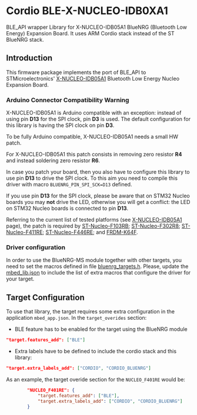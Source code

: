 # Cordio BLE-X-NUCLEO-IDB0XA1

BLE_API wrapper Library for X-NUCLEO-IDB05A1 BlueNRG (Bluetooth Low Energy) Expansion Board. It uses ARM Cordio stack instead of the ST BlueNRG stack. 

## Introduction

This firmware package implements the port of BLE_API to STMicroelectronics' [X-NUCLEO-IDB05A1](https://developer.mbed.org/components/X-NUCLEO-IDB05A1-Bluetooth-Low-Energy/) Bluetooth Low Energy Nucleo Expansion Board.

### Arduino Connector Compatibility Warning

X-NUCLEO-IDB05A1 is Arduino compatible with an exception: instead of using pin **D13** for the SPI clock, pin **D3** is used.
The default configuration for this library is having the SPI clock on pin **D3**.

To be fully Arduino compatible, X-NUCLEO-IDB05A1 needs a small HW patch.

For X-NUCLEO-IDB05A1 this patch consists in removing zero resistor **R4** and instead soldering zero resistor **R6**.

In case you patch your board, then you also have to configure this library to use pin **D13** to drive the SPI clock. To this aim you need to compile this driver with macro `BLUENRG_PIN_SPI_SCK=D13` defined.

If you use pin **D13** for the SPI clock, please be aware that on STM32 Nucleo boards you may **not** drive the LED, otherwise you will get a conflict: the LED on STM32 Nucleo boards is connected to pin **D13**.

Referring to the current list of tested platforms (see [X-NUCLEO-IDB05A1](https://developer.mbed.org/components/X-NUCLEO-IDB05A1-Bluetooth-Low-Energy/) page), the patch is required by [ST-Nucleo-F103RB](https://developer.mbed.org/platforms/ST-Nucleo-F103RB/); [ST-Nucleo-F302R8](https://developer.mbed.org/platforms/ST-Nucleo-F302R8/); [ST-Nucleo-F411RE](https://developer.mbed.org/platforms/ST-Nucleo-F411RE/); [ST-Nucleo-F446RE](https://developer.mbed.org/platforms/ST-Nucleo-F446RE/); and [FRDM-K64F](https://developer.mbed.org/platforms/FRDM-K64F/).


### Driver configuration

In order to use the BlueNRG-MS module together with other targets, you need to set the macros defined in file [bluenrg_targets.h](https://github.com/ARMmbed/ble-x-nucleo-idb0xa1/blob/master/bluenrg/bluenrg_targets.h). Please, update the [mbed_lib.json](https://github.com/ARMmbed/ble-x-nucleo-idb0xa1/blob/master/mbed_lib.json) to include the list of extra macros that configure the driver for your target.

## Target Configuration

To use that library, the target requires some extra configuration in the application `mbed_app.json`. In the `target_overides` section:   

* BLE feature has to be enabled for the target using the BlueNRG module

```json
"target.features_add": ["BLE"]
```

* Extra labels have to be defined to include the cordio stack and this library: 

```json
"target.extra_labels_add": ["CORDIO", "CORDIO_BLUENRG"]
```

As an example, the target overide section for the `NUCLEO_F401RE` would be: 

```json
        "NUCLEO_F401RE": {
            "target.features_add": ["BLE"],
            "target.extra_labels_add": ["CORDIO", "CORDIO_BLUENRG"]
        }
```
